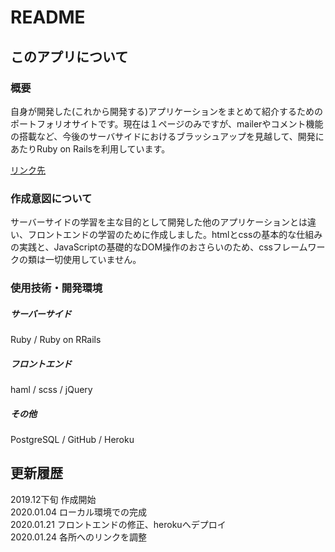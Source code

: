 # README
  
## このアプリについて
  
### 概要

自身が開発した(これから開発する)アプリケーションをまとめて紹介するためのポートフォリオサイトです。現在は１ページのみですが、mailerやコメント機能の搭載など、今後のサーバサイドにおけるブラッシュアップを見越して、開発にあたりRuby on Railsを利用しています。

[リンク先](https://hrtg-ymzk.herokuapp.com/)

### 作成意図について

サーバーサイドの学習を主な目的として開発した他のアプリケーションとは違い、フロントエンドの学習のために作成しました。htmlとcssの基本的な仕組みの実践と、JavaScriptの基礎的なDOM操作のおさらいのため、cssフレームワークの類は一切使用していません。

### 使用技術・開発環境

##### サーバーサイド
Ruby / Ruby on RRails
##### フロントエンド
haml / scss / jQuery
##### その他
PostgreSQL / GitHub / Heroku

## 更新履歴

2019.12下旬 作成開始  
2020.01.04 ローカル環境での完成  
2020.01.21 フロントエンドの修正、herokuへデプロイ  
2020.01.24 各所へのリンクを調整


<!-- 
This README would normally document whatever steps are necessary to get the
application up and running.

Things you may want to cover:

* Ruby version

* System dependencies

* Configuration

* Database creation

* Database initialization

* How to run the test suite

* Services (job queues, cache servers, search engines, etc.)

* Deployment instructions

* ... -->
